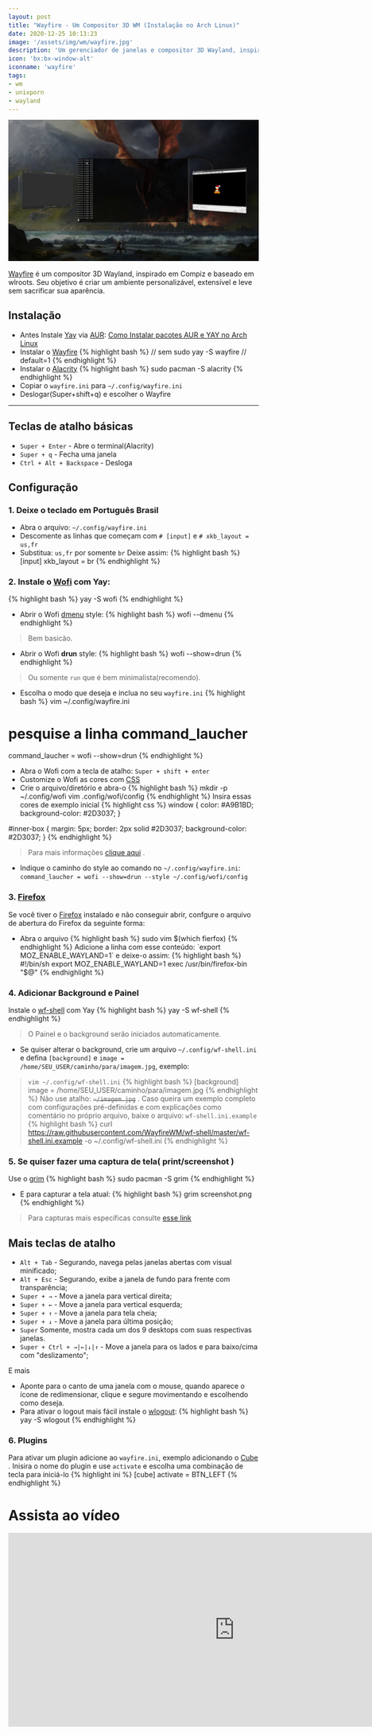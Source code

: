 ```yaml
---
layout: post
title: "Wayfire - Um Compositor 3D WM (Instalação no Arch Linux)"
date: 2020-12-25 10:13:23
image: '/assets/img/wm/wayfire.jpg'
description: 'Um gerenciador de janelas e compositor 3D Wayland, inspirado em Compiz e baseado em wlroots.'
icon: 'bx:bx-window-alt'
iconname: 'wayfire'
tags:
- wm
- unixporn
- wayland
---
```


![Wayfire - Um Compositor 3D WM (Instalação no Arch Linux)](/assets/img/wm/wayfire.jpg)

[Wayfire](https://wayfire.org/) é um compositor 3D Wayland, inspirado em Compiz e baseado em wlroots. Seu objetivo é criar um ambiente personalizável, extensível e leve sem sacrificar sua aparência.

## Instalação
+ Antes Instale [Yay](https://terminalroot.com.br/2020/12/como-instalar-pacotes-do-aur-via-yay-no-arch-linux.html) via [AUR](https://terminalroot.com.br/2020/12/como-instalar-pacotes-do-aur-via-yay-no-arch-linux.html): [Como Instalar pacotes AUR e YAY no Arch Linux](https://terminalroot.com.br/)
+ Instalar o [Wayfire](https://github.com/WayfireWM/wayfire)
{% highlight bash %}
// sem sudo
yay -S wayfire
// default=1
{% endhighlight %}
+ Instalar o [Alacrity](https://github.com/alacritty/alacritty)
{% highlight bash %}
sudo pacman -S alacrity
{% endhighlight %}
+ Copiar o `wayfire.ini` para `~/.config/wayfire.ini`
+ Deslogar(Super+shift+q) e escolher o Wayfire

---

## Teclas de atalho básicas
+ `Super + Enter` - Abre o terminal(Alacrity)
+ `Super + q` - Fecha uma janela
+ `Ctrl + Alt + Backspace` - Desloga 

## Configuração
### 1. Deixe o teclado em **Português Brasil**
+ Abra o arquivo: `~/.config/wayfire.ini`
+ Descomente as linhas que começam com `# [input]` e `# xkb_layout = us,fr` 
+ Substitua: `us,fr` por somente `br`
Deixe assim:
{% highlight bash %}
[input]
xkb_layout = br
{% endhighlight %}

### 2. Instale o [Wofi](https://hg.sr.ht/~scoopta/wofi) com Yay:
{% highlight bash %}
yay -S wofi
{% endhighlight %}
+ Abrir o Wofi [dmenu](https://tools.suckless.org/dmenu/) style:
{% highlight bash %}
wofi --dmenu
{% endhighlight %}
> Bem basicão.

+ Abrir o Wofi **drun** style:
{% highlight bash %}
wofi --show=drun
{% endhighlight %}
> Ou somente `run` que é bem minimalista(recomendo).

+ Escolha o modo que deseja e inclua no seu `wayfire.ini`
{% highlight bash %}
vim ~/.config/wayfire.ini
# pesquise a linha command_laucher
command_laucher = wofi --show=drun
{% endhighlight %}

+ Abra o Wofi com a tecla de atalho: `Super + shift + enter`
+ Customize o Wofi as cores com [CSS](https://terminalroot.com.br/css/)
+ Crie o arquivo/diretório e abra-o
{% highlight bash %}
mkdir -p ~/.config/wofi
vim .config/wofi/config
{% endhighlight %}
Insira essas cores de exemplo inicial
{% highlight css %}
window {
color: #A9B1BD;
background-color: #2D3037;
}

#inner-box {
margin: 5px;
border: 2px solid #2D3037;
background-color: #2D3037;
}
{% endhighlight %}
> Para mais informações [clique aqui](https://cloudninja.pw/docs/wofi.html) .
+ Indique o caminho do style ao comando no `~/.config/wayfire.ini`: `command_laucher = wofi --show=drun --style ~/.config/wofi/config`

### 3. [Firefox](https://terminalroot.com.br/2016/04/lista-com-28-navegadores-para-linux.html)
Se você tiver o [Firefox](https://terminalroot.com.br/2020/08/como-abrir-arquivos-markdown-com-extensao-md-no-firefox.html) instalado e não conseguir abrir, confgure o arquivo de abertura do Firefox da seguinte forma:
+ Abra o arquivo
{% highlight bash %}
sudo vim $(which fierfox)
{% endhighlight %}
Adicione a linha com esse conteúdo: `export MOZ_ENABLE_WAYLAND=1` e deixe-o assim:
{% highlight bash %}
#!/bin/sh
export MOZ_ENABLE_WAYLAND=1
exec /usr/bin/firefox-bin "$@"
{% endhighlight %}

### 4. Adicionar Background e Painel
Instale o [wf-shell](https://github.com/WayfireWM/wf-shell) com Yay
{% highlight bash %}
yay -S wf-shell
{% endhighlight %}
> O Painel e o background serão iniciados automaticamente.

+ Se quiser alterar o background, crie um arquivo `~/.config/wf-shell.ini` e defina `[background]` e `image = /home/SEU_USER/caminho/para/imagem.jpg`, exemplo:
> `vim ~/.config/wf-shell.ini`
{% highlight bash %}
[background]
 image = /home/SEU_USER/caminho/para/imagem.jpg
{% endhighlight %}
> Não use atalho: ~~`~/imagem.jpg`~~ . Caso queira um exemplo completo com configurações pré-definidas e com explicações como comentário no próprio arquivo, baixe o arquivo: `wf-shell.ini.example`
{% highlight bash %}
curl https://raw.githubusercontent.com/WayfireWM/wf-shell/master/wf-shell.ini.example -o ~/.config/wf-shell.ini
{% endhighlight %}

### 5. Se quiser fazer uma captura de tela( print/screenshot )
Use o [grim](https://github.com/emersion/grim)
{% highlight bash %}
sudo pacman -S grim
{% endhighlight %}
+ E para capturar a tela atual:
{% highlight bash %}
grim screenshot.png
{% endhighlight %}
> Para capturas mais específicas consulte [esse link](https://wiki.archlinux.org/index.php/Screen_capture#Wayland)

## Mais teclas de atalho
+ `Alt + Tab` - Segurando, navega pelas janelas abertas com visual minificado;
+ `Alt + Esc` - Segurando, exibe a janela de fundo para frente com transparência;
+ `Super + →` - Move a janela para vertical direita;
+ `Super + ←` - Move a janela para vertical esquerda;
+ `Super + ↑` - Move a janela para tela cheia;
+ `Super + ↓` - Move a janela para última posição;
+ `Super` Somente, mostra cada um dos 9 desktops com suas respectivas janelas.
+ `Super + Ctrl + →|←|↓|↑` - Move a janela para os lados e para baixo/cima com "deslizamento";

E mais
+ Aponte para o canto de uma janela com o mouse, quando aparece o ícone de redimensionar, clique e segure movimentando e escolhendo como deseja.
+ Para ativar o logout mais fácil instale o [wlogout](https://github.com/ArtsyMacaw/wlogout):
{% highlight bash %}
yay -S wlogout
{% endhighlight %}

### 6. Plugins
Para ativar um plugin adicione ao `wayfire.ini`, exemplo adicionando o [Cube](https://github.com/WayfireWM/wayfire/wiki/Configuration#cube) . Inisira o nome do plugin e use `activate` e escolha uma combinação de tecla para iniciá-lo
{% highlight ini %}
[cube]
activate = <super> <alt> BTN_LEFT
{% endhighlight %}

# Assista ao vídeo
<iframe width="910" height="390" src="https://www.youtube.com/embed/GRcx5JlhecA" frameborder="0" allow="accelerometer; autoplay; encrypted-media; gyroscope; picture-in-picture" allowfullscreen></iframe>






